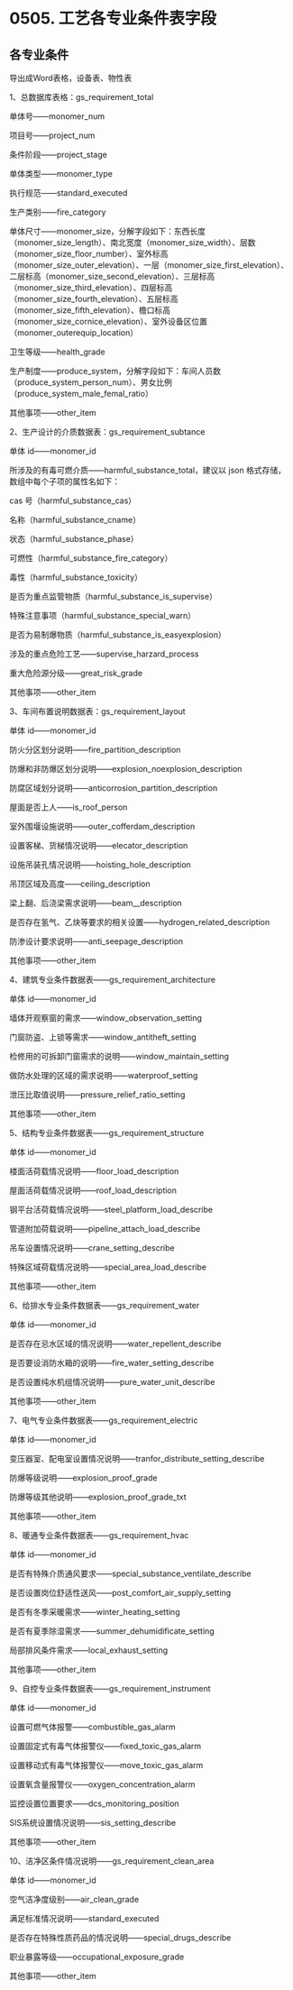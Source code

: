 # 0505. 工艺各专业条件表字段

## 各专业条件

导出成Word表格，设备表、物性表

1、总数据库表格：gs_requirement_total

单体号——monomer_num

项目号——project_num

条件阶段——project_stage

单体类型——monomer_type

执行规范——standard_executed

生产类别——fire_category

单体尺寸——monomer_size，分解字段如下：东西长度（monomer_size_length）、南北宽度（monomer_size_width）、层数（monomer_size_floor_number）、室外标高（monomer_size_outer_elevation）、一层（monomer_size_first_elevation）、二层标高（monomer_size_second_elevation）、三层标高（monomer_size_third_elevation）、四层标高（monomer_size_fourth_elevation）、五层标高（monomer_size_fifth_elevation）、檐口标高（monomer_size_cornice_elevation）、室外设备区位置（monomer_outerequip_location）

卫生等级——health_grade

生产制度——produce_system，分解字段如下：车间人员数（produce_system_person_num）、男女比例（produce_system_male_femal_ratio）

其他事项——other_item

2、生产设计的介质数据表：gs_requirement_subtance

单体 id——monomer_id

所涉及的有毒可燃介质——harmful_substance_total，建议以 json 格式存储，数组中每个子项的属性名如下：

cas 号（harmful_substance_cas）

名称（harmful_substance_cname）

状态（harmful_substance_phase）

可燃性（harmful_substance_fire_category）

毒性（harmful_substance_toxicity）

是否为重点监管物质（harmful_substance_is_supervise）

特殊注意事项（harmful_substance_special_warn）

是否为易制爆物质（harmful_substance_is_easyexplosion）

涉及的重点危险工艺——supervise_harzard_process

重大危险源分级——great_risk_grade

其他事项——other_item

3、车间布置说明数据表：gs_requirement_layout

单体 id——monomer_id

防火分区划分说明——fire_partition_description

防爆和非防爆区划分说明——explosion_noexplosion_description

防腐区域划分说明——anticorrosion_partition_description

屋面是否上人——is_roof_person

室外围堰设施说明——outer_cofferdam_description

设置客梯、货梯情况说明——elecator_description

设施吊装孔情况说明——hoisting_hole_description

吊顶区域及高度——ceiling_description

梁上翻、后浇梁需求说明——beam__description

是否存在氢气、乙炔等要求的相关设置——hydrogen_related_description

防渗设计要求说明——anti_seepage_description

其他事项——other_item

4、建筑专业条件数据表——gs_requirement_architecture

单体 id——monomer_id

墙体开观察窗的需求——window_observation_setting

门窗防盗、上锁等需求——window_antitheft_setting

检修用的可拆卸门窗需求的说明——window_maintain_setting

做防水处理的区域的需求说明——waterproof_setting

泄压比取值说明——pressure_relief_ratio_setting

其他事项——other_item

5、结构专业条件数据表——gs_requirement_structure

单体 id——monomer_id

楼面活荷载情况说明——floor_load_description

屋面活荷载情况说明——roof_load_description

钢平台活荷载情况说明——steel_platform_load_describe

管道附加荷载说明——pipeline_attach_load_describe

吊车设置情况说明——crane_setting_describe

特殊区域荷载情况说明——special_area_load_describe

其他事项——other_item

6、给排水专业条件数据表——gs_requirement_water

单体 id——monomer_id

是否存在忌水区域的情况说明——water_repellent_describe

是否要设消防水箱的说明——fire_water_setting_describe

是否设置纯水机组情况说明——pure_water_unit_describe

其他事项——other_item

7、电气专业条件数据表——gs_requirement_electric

单体 id——monomer_id

变压器室、配电室设置情况说明——tranfor_distribute_setting_describe

防爆等级说明——explosion_proof_grade

防爆等级其他说明——explosion_proof_grade_txt

其他事项——other_item

8、暖通专业条件数据表——gs_requirement_hvac

单体 id——monomer_id

是否有特殊介质通风要求——special_substance_ventilate_describe

是否设置岗位舒适性送风——post_comfort_air_supply_setting

是否有冬季采暖需求——winter_heating_setting

是否有夏季除湿需求——summer_dehumidificate_setting

局部排风条件需求——local_exhaust_setting

其他事项——other_item

9、自控专业条件数据表——gs_requirement_instrument

单体 id——monomer_id

设置可燃气体报警——combustible_gas_alarm

设置固定式有毒气体报警仪——fixed_toxic_gas_alarm

设置移动式有毒气体报警仪——move_toxic_gas_alarm

设置氧含量报警仪——oxygen_concentration_alarm

监控设置位置要求——dcs_monitoring_position

SIS系统设置情况说明——sis_setting_describe

其他事项——other_item

10、洁净区条件情况说明——gs_requirement_clean_area

单体 id——monomer_id

空气洁净度级别——air_clean_grade

满足标准情况说明——standard_executed

是否存在特殊性质药品的情况说明——special_drugs_describe

职业暴露等级——occupational_exposure_grade

其他事项——other_item
